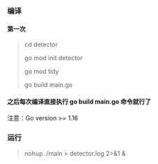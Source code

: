 ### 编译
#### 第一次
> cd detector
> 
> go mod init detector
> 
> go mod tidy
> 
> go build main.go
#### 之后每次编译直接执行 go build main.go 命令就行了
注意：Go version >= 1.16
### 运行
> nohup ./main > detector.log 2>&1 &